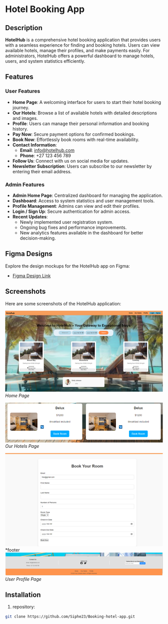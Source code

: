 # Hotel Booking App

## Description
**HotelHub** is a comprehensive hotel booking application that provides users with a seamless experience for finding and booking hotels. Users can view available hotels, manage their profiles, and make payments easily. For administrators, HotelHub offers a powerful dashboard to manage hotels, users, and system statistics efficiently.

## Features

### User Features
- **Home Page**: A welcoming interface for users to start their hotel booking journey.
- **Our Hotels**: Browse a list of available hotels with detailed descriptions and images.
- **Profile**: Users can manage their personal information and booking history.
- **Pay Now**: Secure payment options for confirmed bookings.
- **Book Now**: Effortlessly book rooms with real-time availability.
- **Contact Information**:
  - **Email**: [info@hotelhub.com](mailto:info@hotelhub.com)
  - **Phone**: +27 123 456 789
- **Follow Us**: Connect with us on social media for updates.
- **Newsletter Subscription**: Users can subscribe to our newsletter by entering their email address.

### Admin Features
- **Admin Home Page**: Centralized dashboard for managing the application.
- **Dashboard**: Access to system statistics and user management tools.
- **Profile Management**: Admins can view and edit their profiles.
- **Login / Sign Up**: Secure authentication for admin access.
- **Recent Updates**:
  - Newly implemented user registration system.
  - Ongoing bug fixes and performance improvements.
  - New analytics features available in the dashboard for better decision-making.

## Figma Designs
Explore the design mockups for the HotelHub app on Figma:
- [Figma Design Link](https://www.figma.com/proto/qK3URJLECsMsiJB0GtkVsH/Untitled?node-id=0-1&t=ZLwFUdpGddQEypQD-1)

## Screenshots
Here are some screenshots of the HotelHub application:

![Home Page](src/media/hotel.png)
*Home Page*

![Our Hotels](src/media/rooms.png)
*Our Hotels Page*

![User Profile](src/media/book.png)
*footer
![User Profile](src/media/footr.png)
*User Profile Page*

## Installation
1.  repository:
   ```bash
   git clone https://github.com/Siphe23/Booking-hotel-app.git
